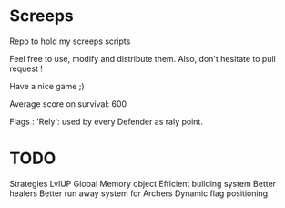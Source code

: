 Screeps
=======

Repo to hold my screeps scripts

Feel free to use, modify and distribute them.
Also, don't hesitate to pull request !

Have a nice game ;)

Average score on survival: 600

Flags :
'Rely': used by every Defender as raly point.

TODO
====

Strategies
LvlUP
Global Memory object
Efficient building system
Better healers
Better run away system for Archers
Dynamic flag positioning
